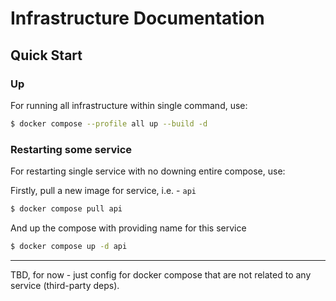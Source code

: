 # Infrastructure Documentation

## Quick Start

### Up

For running all infrastructure within single command, use:

```bash
$ docker compose --profile all up --build -d
```

### Restarting some service

For restarting single service with no downing entire compose, use:

Firstly, pull a new image for service, i.e. - `api`

```bash
$ docker compose pull api
```

And up the compose with providing name for this service

```bash
$ docker compose up -d api
```

---

TBD, for now - just config for docker compose that are not related to any service (third-party deps).
